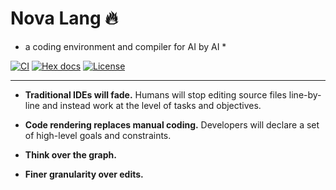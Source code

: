 # Nova Lang 🔥  
* a coding environment and compiler for AI by AI *

[![CI](https://github.com/nova-lang/nova/actions/workflows/ci.yml/badge.svg)](https://github.com/nova-lang/nova/actions/workflows/ci.yml)
[![Hex docs](https://img.shields.io/badge/hex-docs-green)](https://hex.pm/packages/nova_lang)
[![License](https://img.shields.io/github/license/nova-lang/nova.svg)](LICENSE)

---

* **Traditional IDEs will fade.** Humans will stop editing source files line-by-line and instead work at the level of tasks and objectives.

* **Code rendering replaces manual coding.** Developers will declare a set of high-level goals and constraints.

* **Think over the graph.**

* **Finer granularity over edits.**
